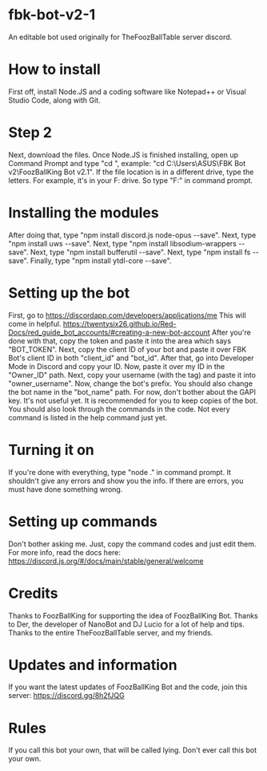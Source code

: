 # fbk-bot-v2-1
An editable bot used originally for TheFoozBallTable server discord.


# How to install
First off, install Node.JS and a coding software like Notepad++ or Visual Studio Code, along with Git.

# Step 2
Next, download the files. Once Node.JS is finished installing, open up Command Prompt and type "cd <file location>", example: "cd C:\Users\ASUS\FBK Bot v2\FoozBallKing Bot v2.1". If the file location is in a different drive, type the letters. For example, it's in your F: drive. So type "F:" in command prompt.

# Installing the modules
After doing that, type "npm install discord.js node-opus --save". Next, type "npm install uws --save". Next, type "npm install libsodium-wrappers --save". Next, type "npm install bufferutil --save". Next, type "npm install fs --save". Finally, type "npm install ytdl-core --save".

# Setting up the bot
First, go to https://discordapp.com/developers/applications/me 
This will come in helpful. https://twentysix26.github.io/Red-Docs/red_guide_bot_accounts/#creating-a-new-bot-account
After you're done with that, copy the token and paste it into the area which says "BOT_TOKEN". Next, copy the client ID of your bot and paste it over FBK Bot's client ID in both "client_id" and "bot_id". After that, go into Developer Mode in Discord and copy your ID. Now, paste it over my ID in the "Owner_ID" path. Next, copy your username (with the tag) and paste it into "owner_username". Now, change the bot's prefix. You should also change the bot name in the "bot_name" path.
For now, don't bother about the GAPI key. It's not useful yet. It is recommended for you to keep copies of the bot. You should also look through the commands in the code. Not every command is listed in the help command just yet.

# Turning it on
If you're done with everything, type "node ." in command prompt. It shouldn't give any errors and show you the info. If there are errors, you must have done something wrong.

# Setting up commands
Don't bother asking me. Just, copy the command codes and just edit them. For more info, read the docs here: https://discord.js.org/#/docs/main/stable/general/welcome

# Credits
Thanks to FoozBallKing for supporting the idea of FoozBallKing Bot. Thanks to Der, the developer of NanoBot and DJ Lucio for a lot of help and tips. Thanks to the entire TheFoozBallTable server, and my friends.

# Updates and information
If you want the latest updates of FoozBallKing Bot and the code, join this server: https://discord.gg/8h2fJQG

# Rules
If you call this bot your own, that will be called lying. Don't ever call this bot your own.
